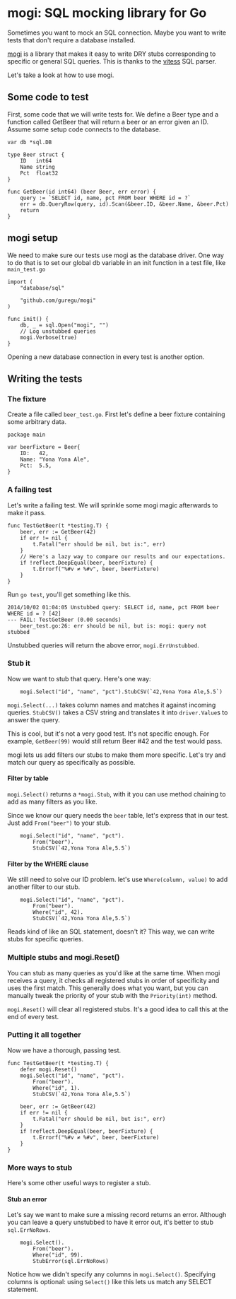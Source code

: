 # mogi: SQL mocking library for Go
Sometimes you want to mock an SQL connection. Maybe you want to write tests that don't require a database installed. 

[mogi](http://github.com/guregu/mogi) is a library that makes it easy to write DRY stubs corresponding to specific or general SQL queries. This is thanks to the [vitess](https://github.com/youtube/vitess) SQL parser.

Let's take a look at how to use mogi.

## Some code to test
First, some code that we will write tests for. We define a Beer type and a function called GetBeer that will return a beer or an error given an ID. Assume some setup code connects to the database.

```
var db *sql.DB

type Beer struct {
	ID   int64
	Name string
	Pct  float32
}

func GetBeer(id int64) (beer Beer, err error) {
	query := `SELECT id, name, pct FROM beer WHERE id = ?`
	err = db.QueryRow(query, id).Scan(&beer.ID, &beer.Name, &beer.Pct)
	return
}

```

## mogi setup
We need to make sure our tests use mogi as the database driver. One way to do that is to set our global db variable in an init function in a test file, like `main_test.go`

```
import (
	"database/sql"

	"github.com/guregu/mogi"
)

func init() {
	db, _ = sql.Open("mogi", "")
	// Log unstubbed queries
	mogi.Verbose(true)
}
```

Opening a new database connection in every test is another option.


## Writing the tests
### The fixture
Create a file called `beer_test.go`. First let's define a beer fixture containing some arbitrary data. 

```
package main

var beerFixture = Beer{
	ID:   42,
	Name: "Yona Yona Ale",
	Pct:  5.5,
}
```

### A failing test
Let's write a failing test. We will sprinkle some mogi magic afterwards to make it pass.

```
func TestGetBeer(t *testing.T) {
	beer, err := GetBeer(42)
	if err != nil {
		t.Fatal("err should be nil, but is:", err)
	}
	// Here's a lazy way to compare our results and our expectations.
	if !reflect.DeepEqual(beer, beerFixture) {
		t.Errorf("%#v ≠ %#v", beer, beerFixture)
	}
}
```

Run `go test`, you'll get something like this.

```
2014/10/02 01:04:05 Unstubbed query: SELECT id, name, pct FROM beer WHERE id = ? [42]
--- FAIL: TestGetBeer (0.00 seconds)
	beer_test.go:26: err should be nil, but is: mogi: query not stubbed
```
Unstubbed queries will return the above error, `mogi.ErrUnstubbed`.

### Stub it
Now we want to stub that query. Here's one way:

```
	mogi.Select("id", "name", "pct").StubCSV(`42,Yona Yona Ale,5.5`)
```
`mogi.Select(...)` takes column names and matches it against incoming queries. `StubCSV()` takes a CSV string and translates it into `driver.Value`s to answer the query.

This is cool, but it's not a very good test. It's not specific enough. For example, `GetBeer(99)` would still return Beer #42 and the test would pass. 

mogi lets us add filters our stubs to make them more specific. Let's try and match our query as specifically as possible.

#### Filter by table
`mogi.Select()` returns a `*mogi.Stub`, with it you can use method chaining to add as many filters as you like.

Since we know our query needs the `beer` table, let's express that in our test. Just add `From("beer")` to your stub.

```
	mogi.Select("id", "name", "pct").
		From("beer").
		StubCSV(`42,Yona Yona Ale,5.5`)
```

#### Filter by the WHERE clause
We still need to solve our ID problem. let's use `Where(column, value)` to add another filter to our stub. 

```
	mogi.Select("id", "name", "pct").
		From("beer").
		Where("id", 42).
		StubCSV(`42,Yona Yona Ale,5.5`)
``` 

Reads kind of like an SQL statement, doesn't it? This way, we can write stubs for specific queries.

### Multiple stubs and mogi.Reset()
You can stub as many queries as you'd like at the same time. When mogi receives a query, it checks all registered stubs in order of specificity and uses the first match. This generally does what you want, but you can manually tweak the priority of your stub with the `Priority(int)` method.

`mogi.Reset()` will clear all registered stubs. It's a good idea to call this at the end of every test. 

### Putting it all together
Now we have a thorough, passing test.

```
func TestGetBeer(t *testing.T) {
	defer mogi.Reset()
	mogi.Select("id", "name", "pct").
		From("beer").
		Where("id", 1).
		StubCSV(`42,Yona Yona Ale,5.5`)

	beer, err := GetBeer(42)
	if err != nil {
		t.Fatal("err should be nil, but is:", err)
	}
	if !reflect.DeepEqual(beer, beerFixture) {
		t.Errorf("%#v ≠ %#v", beer, beerFixture)
	}
}
```

### More ways to stub
Here's some other useful ways to register a stub.

#### Stub an error
Let's say we want to make sure a missing record returns an error. Although you can leave a query unstubbed to have it error out, it's better to stub `sql.ErrNoRows`.

```
	mogi.Select().
		From("beer").
		Where("id", 99).
		StubError(sql.ErrNoRows)
```

Notice how we didn't specify any columns in `mogi.Select()`. Specifying columns is optional: using `Select()` like this lets us match any SELECT statement.